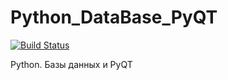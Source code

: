 # Python_DataBase_PyQT
[![Build Status](https://travis-ci.com/DoctorChe/Python_DataBase_PyQT.svg?branch=master)](https://travis-ci.com/DoctorChe/Python_DataBase_PyQT)

Python. Базы данных и PyQT
